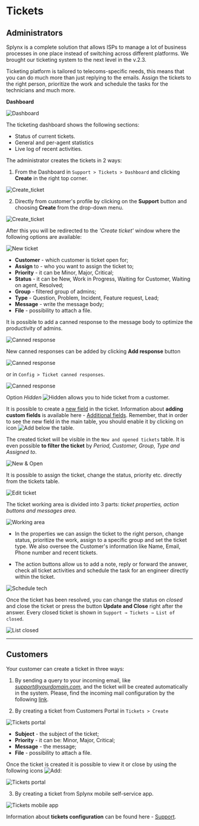Tickets
=======

Administrators
---

Splynx is a complete solution that allows ISPs to manage a lot of business processes in one place instead of switching across different platforms. We brought our ticketing system to the next level in the v.2.3.  

Ticketing platform is tailored to telecoms-specific needs, this means that you can do much more than just replying to the emails. Assign the tickets to the right person,  prioritize the work and schedule the tasks for the technicians and much more.

**Dashboard**

![Dashboard](dashboard.png)

The ticketing dashboard shows the following sections:
* Status of current tickets.
* General and per-agent statistics
* Live log of recent activities.

The administrator creates the tickets in 2 ways:
1. From the Dashboard in `Support > Tickets > Dashboard` and clicking **Create** in the right top corner.

![Create_ticket](admin_create_1.png)

2. Directly from customer's profile by clicking on the **Support** button and choosing **Create** from the drop-down menu.

![Create_ticket](admin_create_2.png)

After this you will be redirected to the *'Create ticket'* window where the following options are available:

![New ticket](create_ticket.png)

* **Customer** - which customer is ticket open for;
* **Assign** to - who you want to assign the ticket to;
* **Priority** - it can be Minor, Major, Critical;
* **Status** - it can be New, Work in Progress, Waiting for Customer, Waiting on agent, Resolved;
* **Group** - filtered group of admins;
* **Type** - Question, Problem, Incident, Feature request, Lead;
* **Message** - write the message body;
* **File** - possibility to attach a file.

It is possible to add a canned response to the message body to optimize the productivity of admins.

![Canned response](canned_response.png)

New canned responses can be added by clicking **Add response** button

![Canned response](canned_add_1.png)

or in `Config > Ticket canned responses`.

![Canned response](canned_add_2.png)

Option *Hidden* <icon class="image-icon">![Hidden](./hidden.png)</icon> allows you to hide ticket from a customer.

It is possible to create a [new field](customer_management/custom_additional_fields/custom_additional_fields.md) in the ticket. Information about **adding custom fields** is available here - [Additional fields](configuration/system/additional_fields/additional_fields.md). Remember, that in order to see the new field in the main table, you should enable it by clicking on icon <icon class="image-icon">![Add](add.png)</icon> below the table.

The created ticket will be visible in the `New and opened tickets` table. It is even possible **to filter the ticket** by *Period, Customer, Group, Type and Assigned to*.

![New & Open](new_open_ticket.png)

It is possible to assign the ticket, change the status, priority etc. directly from the tickets table.

![Edit ticket](edit_ticket.png)

The ticket working area is divided into 3 parts: *ticket properties, action buttons and messages area*.

![Working area](ticket_work.png)

* In the properties we can assign the ticket to the right person, change status, prioritize the work, assign to a specific group and set the ticket type.  We also oversee the Customer's information like Name, Email, Phone number and recent tickets.

* The action buttons allow us to add a note, reply or forward the answer, check all ticket activities and schedule the task for an engineer directly within the ticket.

![Schedule tech](schedule_task.png)


Once the ticket has been resolved, you can change the status on *closed* and close the ticket or press the button **Update and Close** right after the answer. Every closed ticket is shown in `Support → Tickets → List of closed`.

![List closed](closed_list.png)

------

Customers
---

Your customer can create a ticket in three ways:

1. By sending a query  to your incoming email, like *support@yourdomain.com*, and the ticket will be created automatically in the system. Please, find the incoming mail configuration by the following [link](configuration/main_configuration/incoming_mail.md).

2. By creating a ticket from Customers Portal in `Tickets > Create`

![Tickets portal](portal_ticket.png)

* **Subject** - the subject of the ticket;
* **Priority** - it can be: Minor, Major, Critical;
* **Message** - the message;
* **File** - possibility to attach a file.

Once the ticket is created it is possible to view it or close by using the following icons <icon class="image-icon">![Add](icons.png)</icon>:

![Tickets portal](portal_list_of_tickets.png)

3. By creating a ticket from Splynx mobile self-service app.

![Tickets mobile app](app_ticket.jpg)


Information about **tickets configuration** can be found here - [Support](configuration/main_configuration/support/support.md).
